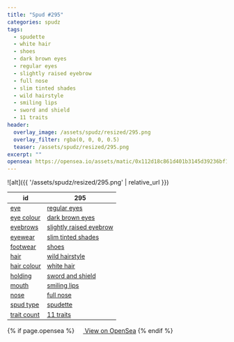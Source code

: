 ```yaml
---
title: "Spud #295"
categories: spudz
tags:
  - spudette
  - white hair
  - shoes
  - dark brown eyes
  - regular eyes
  - slightly raised eyebrow
  - full nose
  - slim tinted shades
  - wild hairstyle
  - smiling lips
  - sword and shield
  - 11 traits
header:
  overlay_image: /assets/spudz/resized/295.png
  overlay_filter: rgba(0, 0, 0, 0.5)
  teaser: /assets/spudz/resized/295.png
excerpt: ""
opensea: https://opensea.io/assets/matic/0x112d18c861d401b3145d39236bf149f01e18beed/295
---
```

![alt]({{ '/assets/spudz/resized/295.png' | relative_url }})

| id | 295 |
|-|-|
| <a href="/traits/eye/#trait-type">eye</a> | <a href="/traits/eye/regular-eyes/1/#trait">regular eyes</a> |
| <a href="/traits/eye-colour/#trait-type">eye colour</a> | <a href="/traits/eye-colour/dark-brown-eyes/1/#trait">dark brown eyes</a> |
| <a href="/traits/eyebrows/#trait-type">eyebrows</a> | <a href="/traits/eyebrows/slightly-raised-eyebrow/1/#trait">slightly raised eyebrow</a> |
| <a href="/traits/eyewear/#trait-type">eyewear</a> | <a href="/traits/eyewear/slim-tinted-shades/1/#trait">slim tinted shades</a> |
| <a href="/traits/footwear/#trait-type">footwear</a> | <a href="/traits/footwear/shoes/1/#trait">shoes</a> |
| <a href="/traits/hair/#trait-type">hair</a> | <a href="/traits/hair/wild-hairstyle/1/#trait">wild hairstyle</a> |
| <a href="/traits/hair-colour/#trait-type">hair colour</a> | <a href="/traits/hair-colour/white-hair/1/#trait">white hair</a> |
| <a href="/traits/holding/#trait-type">holding</a> | <a href="/traits/holding/sword-and-shield/1/#trait">sword and shield</a> |
| <a href="/traits/mouth/#trait-type">mouth</a> | <a href="/traits/mouth/smiling-lips/1/#trait">smiling lips</a> |
| <a href="/traits/nose/#trait-type">nose</a> | <a href="/traits/nose/full-nose/1/#trait">full nose</a> |
| <a href="/traits/spud-type/#trait-type">spud type</a> | <a href="/traits/spud-type/spudette/1/#trait">spudette</a> |
| <a href="/traits/trait-count/#trait-type">trait count</a> | <a href="/traits/trait-count/11-traits/1/#trait">11 traits</a> |

{% if page.opensea %}
<a href="{{page.opensea}}" class="btn btn--info" onclick="window.open(this.href, '_blank'); return false;"><img src="/assets/images/opensea.svg" width="16px"><span>  View on OpenSea</span></a>
{% endif %}
